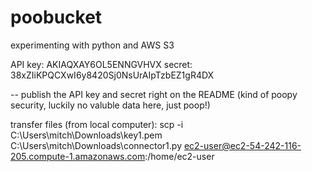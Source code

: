 # poobucket
experimenting with python and AWS S3 

API key: 
AKIAQXAY6OL5ENNGVHVX
secret: 
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

-- publish the API key and secret right on the README (kind of poopy security, luckily no valuble data here, just poop!) 

transfer files (from local computer): 
scp -i C:\Users\mitch\Downloads\key1.pem C:\Users\mitch\Downloads\connector1.py  ec2-user@ec2-54-242-116-205.compute-1.amazonaws.com:/home/ec2-user
